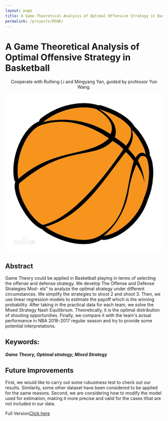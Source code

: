 ```yaml
---
layout: page
title: A Game Theoretical Analysis of Optimal Offensive Strategy in Basketball
permalink: /projects/MSNE/
---
```


# A Game Theoretical Analysis of Optimal Offensive Strategy in Basketball
<center>
Cooperate with Ruifeng Li and Mingyang Yan, guided by professor Yun Wang.
</center>
 
![Basketball](/static/projects/basketball.jpg)
 
## Abstract
Game Theory could be applied in Basketball playing in terms of selecting the
offense and defense strategy. We develop The Offense and Defense Strategies Mod-
els" to analyze the optimal strategy under different circumstances. We simplify
the strategies to shoot 2 and shoot 3. Then, we use linear regression models to
estimate the payoff which is the winning probability. After taking in the practical
data for each team, we solve the Mixed Strategy Nash Equilibrium. Theoretically,
it is the optimal distribution of shooting opportunities. Finally, we compare it with
the team's actual performance in NBA 2016-2017 regular season and try to provide
some potential interpretations.

## Keywords:
##### Game Theory, Optimal strategy, Mixed Strategy

## Future Improvements
First, we would like to carry out some rubustness test to check out our results. Similarily, some other dataset have been considered to be applied for the same reasons.
Second, we are considering how to modify the model used for estimation, making it more precise and valid for the cases tthat are not included in our data.


Full Version[Click here]({{site.baseurl}}/assets/GTpaper.pdf)
